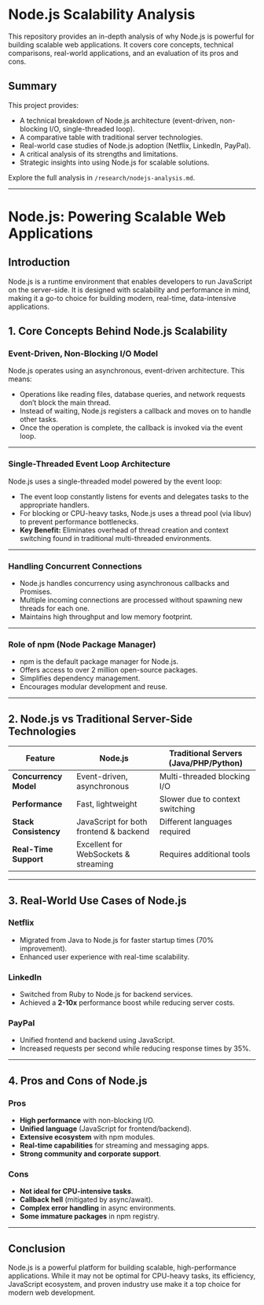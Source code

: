 # Node.js Scalability Analysis

This repository provides an in-depth analysis of why Node.js is powerful for building scalable web applications. It covers core concepts, technical comparisons, real-world applications, and an evaluation of its pros and cons.

## Summary
This project provides:
- A technical breakdown of Node.js architecture (event-driven, non-blocking I/O, single-threaded loop).
- A comparative table with traditional server technologies.
- Real-world case studies of Node.js adoption (Netflix, LinkedIn, PayPal).
- A critical analysis of its strengths and limitations.
- Strategic insights into using Node.js for scalable solutions.

Explore the full analysis in `/research/nodejs-analysis.md`.

---

# Node.js: Powering Scalable Web Applications

## Introduction
Node.js is a runtime environment that enables developers to run JavaScript on the server-side. It is designed with scalability and performance in mind, making it a go-to choice for building modern, real-time, data-intensive applications.

## 1. Core Concepts Behind Node.js Scalability

### Event-Driven, Non-Blocking I/O Model
Node.js operates using an asynchronous, event-driven architecture. This means:
- Operations like reading files, database queries, and network requests don’t block the main thread.
- Instead of waiting, Node.js registers a callback and moves on to handle other tasks.
- Once the operation is complete, the callback is invoked via the event loop.

---

### Single-Threaded Event Loop Architecture
Node.js uses a single-threaded model powered by the event loop:
- The event loop constantly listens for events and delegates tasks to the appropriate handlers.
- For blocking or CPU-heavy tasks, Node.js uses a thread pool (via libuv) to prevent performance bottlenecks.
- **Key Benefit:** Eliminates overhead of thread creation and context switching found in traditional multi-threaded environments.

---

### Handling Concurrent Connections
- Node.js handles concurrency using asynchronous callbacks and Promises.
- Multiple incoming connections are processed without spawning new threads for each one.
- Maintains high throughput and low memory footprint.

---

### Role of npm (Node Package Manager)
- npm is the default package manager for Node.js.
- Offers access to over 2 million open-source packages.
- Simplifies dependency management.
- Encourages modular development and reuse.

---

## 2. Node.js vs Traditional Server-Side Technologies

| Feature                | Node.js                                     | Traditional Servers (Java/PHP/Python) |
|------------------------|--------------------------------------------|--------------------------------------|
| **Concurrency Model**  | Event-driven, asynchronous                 | Multi-threaded blocking I/O         |
| **Performance**        | Fast, lightweight                          | Slower due to context switching     |
| **Stack Consistency**  | JavaScript for both frontend & backend     | Different languages required        |
| **Real-Time Support**  | Excellent for WebSockets & streaming       | Requires additional tools           |

---

## 3. Real-World Use Cases of Node.js

### Netflix
- Migrated from Java to Node.js for faster startup times (70% improvement).
- Enhanced user experience with real-time scalability.

### LinkedIn
- Switched from Ruby to Node.js for backend services.
- Achieved a **2-10x** performance boost while reducing server costs.

### PayPal
- Unified frontend and backend using JavaScript.
- Increased requests per second while reducing response times by 35%.

---

## 4. Pros and Cons of Node.js

### Pros
- **High performance** with non-blocking I/O.
- **Unified language** (JavaScript for frontend/backend).
- **Extensive ecosystem** with npm modules.
- **Real-time capabilities** for streaming and messaging apps.
- **Strong community and corporate support**.

### Cons
- **Not ideal for CPU-intensive tasks**.
- **Callback hell** (mitigated by async/await).
- **Complex error handling** in async environments.
- **Some immature packages** in npm registry.

---

## Conclusion
Node.js is a powerful platform for building scalable, high-performance applications. While it may not be optimal for CPU-heavy tasks, its efficiency, JavaScript ecosystem, and proven industry use make it a top choice for modern web development.